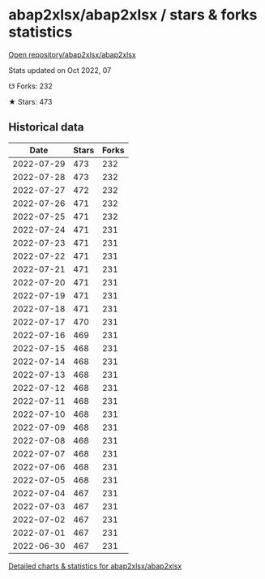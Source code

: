 # abap2xlsx/abap2xlsx / stars & forks statistics

[Open repository/abap2xlsx/abap2xlsx](https://github.com/abap2xlsx/abap2xlsx)

Stats updated on Oct 2022, 07

☋ Forks: 232

★ Stars: 473

## Historical data
| Date | Stars | Forks |
|------|-------|-------|
| 2022-07-29 | 473 | 232 | 
| 2022-07-28 | 473 | 232 | 
| 2022-07-27 | 472 | 232 | 
| 2022-07-26 | 471 | 232 | 
| 2022-07-25 | 471 | 232 | 
| 2022-07-24 | 471 | 231 | 
| 2022-07-23 | 471 | 231 | 
| 2022-07-22 | 471 | 231 | 
| 2022-07-21 | 471 | 231 | 
| 2022-07-20 | 471 | 231 | 
| 2022-07-19 | 471 | 231 | 
| 2022-07-18 | 471 | 231 | 
| 2022-07-17 | 470 | 231 | 
| 2022-07-16 | 469 | 231 | 
| 2022-07-15 | 468 | 231 | 
| 2022-07-14 | 468 | 231 | 
| 2022-07-13 | 468 | 231 | 
| 2022-07-12 | 468 | 231 | 
| 2022-07-11 | 468 | 231 | 
| 2022-07-10 | 468 | 231 | 
| 2022-07-09 | 468 | 231 | 
| 2022-07-08 | 468 | 231 | 
| 2022-07-07 | 468 | 231 | 
| 2022-07-06 | 468 | 231 | 
| 2022-07-05 | 468 | 231 | 
| 2022-07-04 | 467 | 231 | 
| 2022-07-03 | 467 | 231 | 
| 2022-07-02 | 467 | 231 | 
| 2022-07-01 | 467 | 231 | 
| 2022-06-30 | 467 | 231 | 


[Detailed charts & statistics for abap2xlsx/abap2xlsx](https://reviewgithub.com/rep/abap2xlsx/abap2xlsx)
